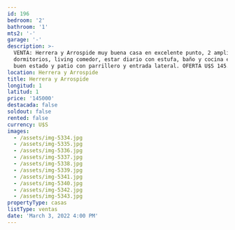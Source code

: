 ```yaml
---
id: 196
bedroom: '2'
bathroom: '1'
mts2: '-'
garage: '-'
description: >-
  VENTA: Herrera y Arrospide muy buena casa en excelente punto, 2 amplios
  dormitorios, living comedor, estar diario con estufa, baño y cocina en muy
  buen estado y patio con parrillero y entrada lateral. OFERTA U$S 145.000. 
location: Herrera y Arrospide
title: Herrera y Arrospide
longitud: 1
latitud: 1
price: '145000'
destacada: false
soldout: false
rented: false
currency: U$S
images:
  - /assets/img-5334.jpg
  - /assets/img-5335.jpg
  - /assets/img-5336.jpg
  - /assets/img-5337.jpg
  - /assets/img-5338.jpg
  - /assets/img-5339.jpg
  - /assets/img-5341.jpg
  - /assets/img-5340.jpg
  - /assets/img-5342.jpg
  - /assets/img-5343.jpg
propertyType: casas
listType: ventas
date: 'March 3, 2022 4:00 PM'
---
```


